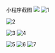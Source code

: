 
小程序截图
<img src="https://github.com/hanxue10180/shangcheng/blob/master/assets/imgs/screenshot/Screenshot_2017-12-20-10-50-06.jpg" />
![1](https://github.com/hanxue10180/shangcheng/blob/master/assets/imgs/screenshot/Screenshot_2017-12-20-10-50-06.jpg)

![2](https://github.com/hanxue10180/shangcheng/blob/master/assets/imgs/screenshot/Screenshot_20171220-105030.png)

![3](https://github.com/hanxue10180/shangcheng/blob/master/assets/imgs/screenshot/Screenshot_20171220-105037.png)
![4](https://github.com/hanxue10180/shangcheng/blob/master/assets/imgs/screenshot/Screenshot_20171220-105045.png)

![5](https://github.com/hanxue10180/shangcheng/blob/master/assets/imgs/screenshot/Screenshot_20171220-105052.png)
![6](https://github.com/hanxue10180/shangcheng/blob/master/assets/imgs/screenshot/Screenshot_20171220-105122.png)
![7](https://github.com/hanxue10180/shangcheng/blob/master/assets/imgs/screenshot/Screenshot_20171220-105129.png)

